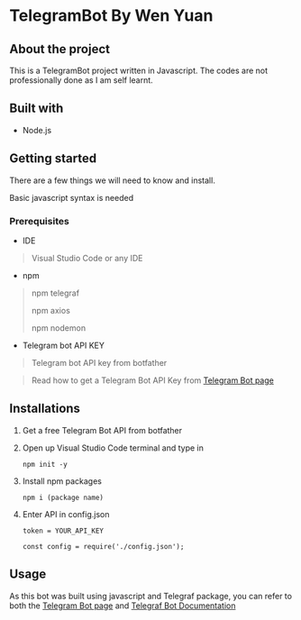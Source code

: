 # TelegramBot By Wen Yuan

## About the project
This is a TelegramBot project written in Javascript. The codes are not professionally done as I am self learnt.

## Built with
* Node.js

## Getting started
There are a few things we will need to know and install.

Basic javascript syntax is needed

### Prerequisites
* IDE
> Visual Studio Code or any IDE

* npm

> 
> npm telegraf
> 
> npm axios
> 
> npm nodemon

* Telegram bot API KEY
> Telegram bot API key from botfather

> Read how to get a Telegram Bot API Key from [Telegram Bot page](https://core.telegram.org/bots)

## Installations
1. Get a free Telegram Bot API from botfather
2. Open up Visual Studio Code terminal and type in

    `npm init -y`
3. Install npm packages

    `npm i (package name)`
4. Enter API in config.json

    `token = YOUR_API_KEY`
    
    `const config = require('./config.json');`
    
## Usage
As this bot was built using javascript and Telegraf package, you can refer to both the [Telegram Bot page](https://core.telegram.org/bots) and [Telegraf Bot Documentation](https://telegraf.js.org/)
